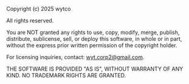 Copyright (c) 2025 wytco

All rights reserved.

You are NOT granted any rights to use, copy, modify, merge, publish, distribute,
sublicense, sell, or deploy this software, in whole or in part, without the
express prior written permission of the copyright holder.

For licensing inquiries, contact: wyt.corp2@gmail.com.

THE SOFTWARE IS PROVIDED "AS IS", WITHOUT WARRANTY OF ANY KIND.
NO TRADEMARK RIGHTS ARE GRANTED.
